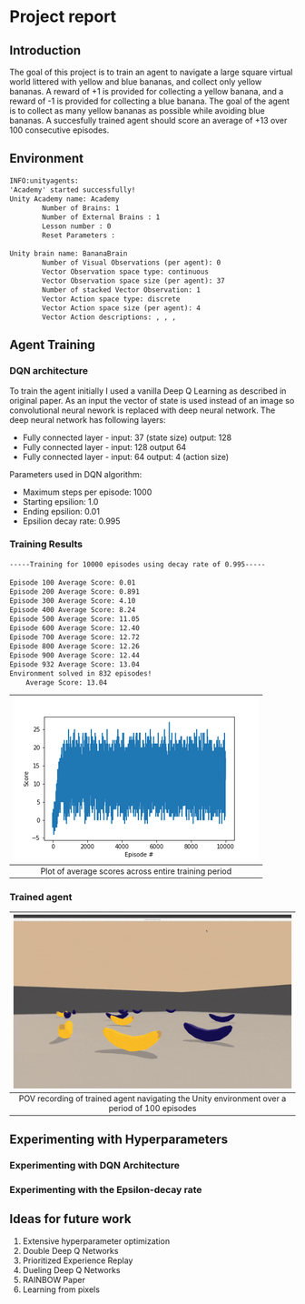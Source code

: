 # Project report

## Introduction

The goal of this project is to train an agent to navigate a large square virtual world littered with yellow and blue bananas, and collect only yellow bananas. A reward of +1 is provided for collecting a yellow banana, and a reward of -1 is provided for collecting a blue banana. The goal of the agent is to collect as many yellow bananas as possible while avoiding blue bananas. A succesfully trained agent should score an average of +13 over 100 consecutive episodes. 


## Environment



```
INFO:unityagents:
'Academy' started successfully!
Unity Academy name: Academy
        Number of Brains: 1
        Number of External Brains : 1
        Lesson number : 0
        Reset Parameters :
		
Unity brain name: BananaBrain
        Number of Visual Observations (per agent): 0
        Vector Observation space type: continuous
        Vector Observation space size (per agent): 37
        Number of stacked Vector Observation: 1
        Vector Action space type: discrete
        Vector Action space size (per agent): 4
        Vector Action descriptions: , , , 
```


## Agent Training

### DQN architecture

To train the agent initially I used a vanilla Deep Q Learning as described in original paper. As an input the vector of state is used instead of an image so convolutional neural nework is replaced with deep neural network. The deep neural network has following layers:

- Fully connected layer - input: 37 (state size) output: 128
- Fully connected layer - input: 128 output 64
- Fully connected layer - input: 64 output: 4 (action size)

Parameters used in DQN algorithm:

- Maximum steps per episode: 1000
- Starting epsilion: 1.0
- Ending epsilion: 0.01
- Epsilion decay rate: 0.995

### Training Results

```
-----Training for 10000 episodes using decay rate of 0.995-----

Episode 100	Average Score: 0.01
Episode 200	Average Score: 0.891
Episode 300	Average Score: 4.10
Episode 400	Average Score: 8.24
Episode 500	Average Score: 11.05
Episode 600	Average Score: 12.40
Episode 700	Average Score: 12.72
Episode 800	Average Score: 12.26
Episode 900	Average Score: 12.44
Episode 932	Average Score: 13.04
Environment solved in 832 episodes!
	Average Score: 13.04
```


| ![results](images/average_scores_plot_10000_0.995.png) |
|:--:| 
| Plot of average scores across entire training period |

### Trained agent

| ![trained](images/trained1495.gif) |
|:--:| 
| POV recording of trained agent navigating the Unity environment over a period of 100 episodes |


## Experimenting with Hyperparameters

### Experimenting with DQN Architecture

### Experimenting with the Epsilon-decay rate

## Ideas for future work

1. Extensive hyperparameter optimization
2. Double Deep Q Networks
3. Prioritized Experience Replay
4. Dueling Deep Q Networks
5. RAINBOW Paper
6. Learning from pixels

